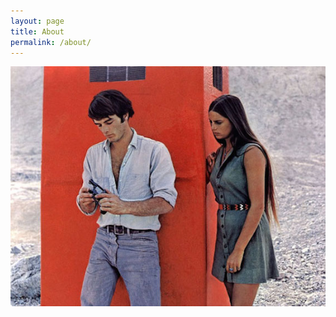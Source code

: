 ```yaml
---
layout: page
title: About
permalink: /about/
---
```


![Всё что я хотел рассказать о войне во Вьетнаме](/assets/images/zabriskiepoint.jpg)
